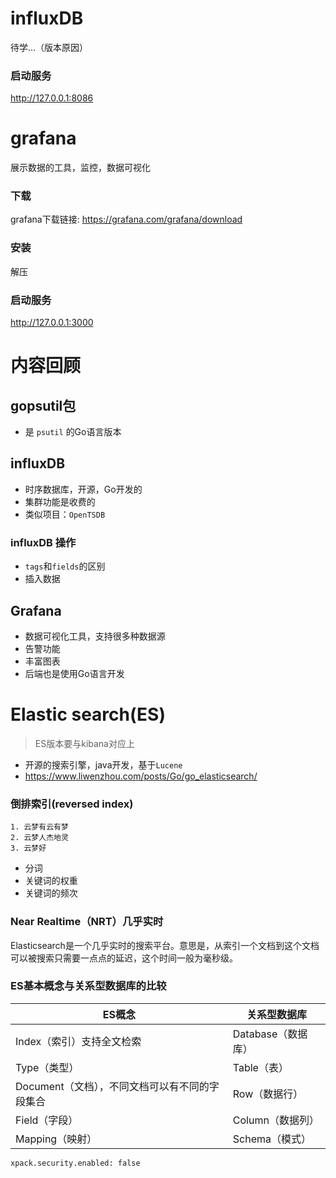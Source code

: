# influxDB

待学...（版本原因）

### 启动服务

http://127.0.0.1:8086



# grafana

展示数据的工具，监控，数据可视化

### 下载

grafana下载链接: https://grafana.com/grafana/download

### 安装

解压

### 启动服务

http://127.0.0.1:3000



# 内容回顾

## gopsutil包

- 是 `psutil` 的Go语言版本

## influxDB

- 时序数据库，开源，Go开发的
- 集群功能是收费的
- 类似项目：`OpenTSDB`

### influxDB 操作

- `tags`和`fields`的区别
- 插入数据

## Grafana

- 数据可视化工具，支持很多种数据源
- 告警功能
- 丰富图表
- 后端也是使用Go语言开发



# Elastic search(ES)

> ES版本要与kibana对应上

- 开源的搜索引擎，java开发，基于`Lucene` 
- https://www.liwenzhou.com/posts/Go/go_elasticsearch/

### 倒排索引(reversed index)

 	1. 云梦有云有梦
 	2. 云梦人杰地灵
 	3. 云梦好



- 分词
- 关键词的权重
- 关键词的频次



### Near Realtime（NRT）几乎实时

Elasticsearch是一个几乎实时的搜索平台。意思是，从索引一个文档到这个文档可以被搜索只需要一点点的延迟，这个时间一般为毫秒级。



### ES基本概念与关系型数据库的比较

| ES概念                                         | 关系型数据库       |
| ---------------------------------------------- | ------------------ |
| Index（索引）支持全文检索                      | Database（数据库） |
| Type（类型）                                   | Table（表）        |
| Document（文档），不同文档可以有不同的字段集合 | Row（数据行）      |
| Field（字段）                                  | Column（数据列）   |
| Mapping（映射）                                | Schema（模式）     |



`xpack.security.enabled: false`